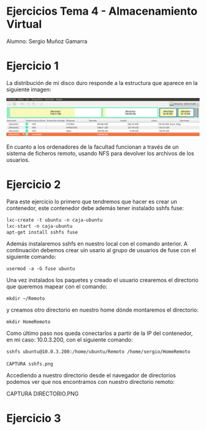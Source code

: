 # Ejercicios Tema 4 - Almacenamiento Virtual

Alumno: Sergio Muñoz Gamarra

# Ejercicio 1

La distribución de mi disco duro responde a la estructura que aparece en la siguiente imagen:

![Ejercicio1a](https://github.com/SergioMGamarra/IV---13-14/blob/master/imgTema4/ej1-a.png?raw=true)


En cuanto a los ordenadores de la facultad funcionan a través de un sistema de ficheros remoto, usando NFS para devolver los archivos de los usuarios.

# Ejercicio 2

Para este ejercicio lo primero que tendremos que hacer es crear un contenedor, este contenedor debe además tener instalado sshfs fuse:

    lxc-create -t ubuntu -n caja-ubuntu
    lxc-start -n caja-ubuntu
    apt-get install sshfs fuse
    
Además instalaremos sshfs en nuestro local con el comando anterior.
A continuación debemos crear uin usario al grupo de usuarios de fuse con el siguiente comando:
    
    usermod -a -G fuse ubuntu


Una vez instalados los paquetes y creado el usuario crearemos el directorio que queremos mapear con el comando:

    mkdir ~/Remoto


y creamos otro directorio en nuestro home dónde montaremos el directorio:

    mkdir HomeRemoto
    

Como último paso nos queda conectarlos a partir de la IP del contenedor, en mi caso: 10.0.3.200, con el siguiente comando:

    sshfs ubuntu@10.0.3.200:/home/ubuntu/Remoto /home/sergio/HomeRemoto
    
    CAPTURA sshfs.png
    
Accediendo a nuestro directorio desde el navegador de directorios podemos ver que nos encontramos con nuestro directorio remoto:

CAPTURA DIRECTORIO.PNG



# Ejercicio 3
